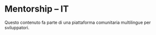# Mentorship – IT

Questo contenuto fa parte di una piattaforma comunitaria multilingue per sviluppatori.